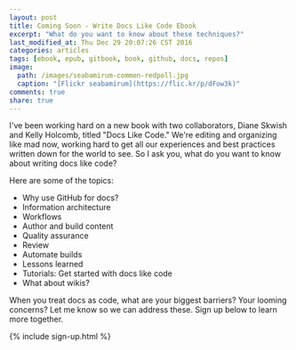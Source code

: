 ```yaml
---
layout: post
title: Coming Soon - Write Docs Like Code Ebook
excerpt: "What do you want to know about these techniques?"
last_modified_at: Thu Dec 29 20:07:26 CST 2016
categories: articles
tags: [ebook, epub, gitbook, book, github, docs, repos]
image:
  path: /images/seabamirum-common-redpoll.jpg
  caption: "[Flickr seabamirum](https://flic.kr/p/dFow3k)"
comments: true
share: true
---
```


I've been working hard on a new book with two collaborators, Diane Skwish and Kelly Holcomb, titled "Docs Like Code." We're editing and organizing like mad now, working hard to get all our experiences and best practices written down for the world to see. So I ask you, what do you want to know about writing docs like code?

Here are some of the topics:

* Why use GitHub for docs?
* Information architecture
* Workflows
* Author and build content
* Quality assurance
* Review
* Automate builds
* Lessons learned
* Tutorials: Get started with docs like code
* What about wikis?

When you treat docs as code, what are your biggest barriers? Your looming concerns? Let me know so we can address these. Sign up below to learn more together.

{% include sign-up.html %}
